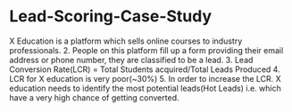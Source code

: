 # Lead-Scoring-Case-Study
X Education is a platform which sells online courses to industry professionals. 2. People on this platform fill up a form providing their email address or phone number, they are classified to be a lead. 3. Lead Conversion Rate(LCR) = Total Students acquired/Total Leads Produced 4. LCR for X education is very poor(~30%) 5. In order to increase the LCR. X education needs to identify the most potential leads(Hot Leads) i.e. which have a very high chance of getting converted.
